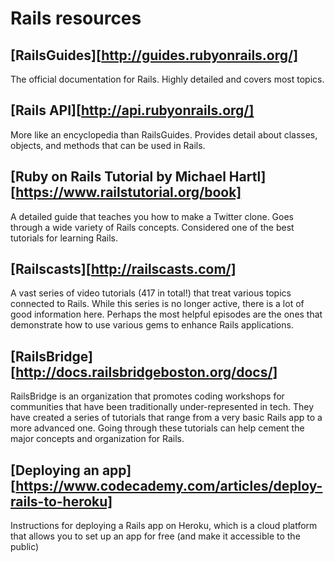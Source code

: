 # Rails resources

## [RailsGuides][http://guides.rubyonrails.org/]
The official documentation for Rails. Highly detailed and covers most topics.

## [Rails API][http://api.rubyonrails.org/]
More like an encyclopedia than RailsGuides. Provides detail about classes, objects, and methods that can be used in Rails.

## [Ruby on Rails Tutorial by Michael Hartl][https://www.railstutorial.org/book]
A detailed guide that teaches you how to make a Twitter clone. Goes through a wide variety of Rails concepts. Considered one of the best tutorials for learning Rails.

## [Railscasts][http://railscasts.com/]
A vast series of video tutorials (417 in total!) that treat various topics connected to Rails. While this series is no longer active, there is a lot of good information here. Perhaps the most helpful episodes are the ones that demonstrate how to use various gems to enhance Rails applications.

## [RailsBridge][http://docs.railsbridgeboston.org/docs/]
RailsBridge is an organization that promotes coding workshops for communities that have been traditionally under-represented in tech. They have created a series of tutorials that range from a very basic Rails app to a more advanced one. Going through these tutorials can help cement the major concepts and organization for Rails.

## [Deploying an app][https://www.codecademy.com/articles/deploy-rails-to-heroku]
Instructions for deploying a Rails app on Heroku, which is a cloud platform that allows you to set up an app for free (and make it accessible to the public)
